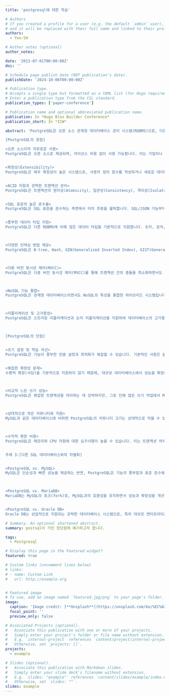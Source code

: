 ```yaml
---
title: 'postgresql에 대한 학습'

# Authors
# If you created a profile for a user (e.g. the default `admin` user), write the username (folder name) here
# and it will be replaced with their full name and linked to their profile.
authors:
  - Yoo-SH

# Author notes (optional)
author_notes:

date: '2013-07-01T00:00:00Z'
doi: ''

# Schedule page publish date (NOT publication's date).
publishDate: '2024-10-06T00:00:00Z'

# Publication type.
# Accepts a single type but formatted as a YAML list (for Hugo requirements).
# Enter a publication type from the CSL standard.
publication_types: ['paper-conference']

# Publication name and optional abbreviated publication name.
publication: In *Hugo Blox Builder Conference*
publication_short: In *ICW*

abstract: 'PostgreSQL은 오픈 소스 관계형 데이터베이스 관리 시스템(RDBMS)으로, 다른 SQL 데이터베이스들과 비교할 때 다양한 장점과 차별화된 특징을 갖고 있습니다. 그럼에도 불구하고 몇 가지 단점도 존재하는데, 이를 고려해 PostgreSQL의 장단점과 다른 SQL 데이터베이스들과의 차이점을 중심으로 논의해 보겠습니다.

[PostgreSQL의 장점]

<오픈 소스이자 자유로운 사용>
PostgreSQL은 오픈 소스로 제공되며, 라이선스 비용 없이 사용 가능합니다. 이는 기업이나 개발자에게 비용 절감의 이점을 제공합니다. 뿐만 아니라, 오픈 소스이기 때문에 커뮤니티가 활발하게 참여하여 지속적으로 개선하고, 새로운 기능들을 추가합니다.


<확장성(Extensibility)>
PostgreSQL은 매우 확장성이 높은 시스템으로, 사용자 정의 함수를 작성하거나 새로운 데이터 타입, 인덱스 방법, 언어 확장을 추가할 수 있습니다. 예를 들어, 확장 모듈을 통해 JSON, XML, Hstore 같은 비구조화 데이터를 저장하고 관리할 수 있습니다. 이는 MongoDB와 같은 NoSQL 시스템과의 경계를 넘나드는 기능성을 제공합니다.


<ACID 지원과 강력한 트랜잭션 관리>
PostgreSQL은 트랜잭션의 원자성(Atomicity), 일관성(Consistency), 격리성(Isolation), 지속성(Durability)을 보장하는 ACID 특성을 완벽하게 준수합니다. 이로 인해 데이터 무결성과 안정성을 요구하는 시스템에 매우 적합합니다. 다수의 사용자와 복잡한 트랜잭션을 동시에 처리해야 하는 대규모 응용 프로그램에서 특히 유용합니다.


<SQL 표준의 높은 준수율>
PostgreSQL은 SQL 표준을 준수하는 측면에서 타의 추종을 불허합니다. SQL/JSON 기능부터 다양한 집합 연산과 복합 데이터 타입에 이르기까지, PostgreSQL은 최신 SQL 표준을 지속적으로 반영하고 확장합니다. 다른 데이터베이스들이 종종 자사 고유의 확장을 사용하여 표준에서 벗어나는 경우가 많지만, PostgreSQL은 가능한 한 표준을 유지하려고 합니다.


<풍부한 데이터 타입 지원>
PostgreSQL은 다른 RDBMS에 비해 많은 데이터 타입을 기본적으로 지원합니다. 숫자, 문자, 날짜와 같은 일반적인 데이터 타입 외에도, JSON, 배열, 범위 데이터 타입 등 복잡한 구조의 데이터 타입을 저장할 수 있는 기능을 제공합니다. 이 때문에 구조화된 데이터와 비구조화된 데이터를 동시에 다루어야 하는 현대의 애플리케이션 환경에서 더욱 유리합니다.



<다양한 인덱싱 방법 제공>
PostgreSQL은 B-tree, Hash, GIN(Generalized Inverted Index), GIST(Generalized Search Tree), SP-GiST 등 다양한 인덱스 구조를 제공합니다. 이 덕분에 다양한 검색 요구사항에 맞춰 성능을 최적화할 수 있으며, 복잡한 쿼리 성능을 향상시킬 수 있습니다. 특히, GIN 인덱스는 대규모 텍스트 데이터나 JSONB 필드를 검색하는 데 유용합니다.



<다중 버전 동시성 제어(MVCC)>
PostgreSQL은 다중 버전 동시성 제어(MVCC)를 통해 트랜잭션 간의 충돌을 최소화하면서도 높은 성능을 유지합니다. 이는 데이터베이스가 여러 사용자가 동시에 데이터를 읽거나 쓸 때, 각 트랜잭션이 고유한 데이터 스냅샷을 가지도록 하여 트랜잭션 격리 수준을 높이는 데 기여합니다.



<NoSQL 기능 통합>
PostgreSQL은 관계형 데이터베이스이면서도 NoSQL의 특성을 통합한 하이브리드 시스템입니다. 예를 들어, JSON과 JSONB 데이터 타입을 통해 문서 지향 데이터 모델링이 가능하며, 비정형 데이터를 처리할 수 있습니다. 이를 통해 MongoDB와 같은 전통적인 NoSQL 데이터베이스의 기능을 일부 흡수합니다.



<리플리케이션 및 고가용성>
PostgreSQL은 스트리밍 리플리케이션과 논리 리플리케이션을 지원하여 데이터베이스의 고가용성을 보장합니다. 이를 통해 마스터-슬레이브 리플리케이션 구조를 구축할 수 있으며, 장애 복구 및 데이터 백업에도 유리한 구조를 제공합니다.



[PostgreSQL의 단점]


<초기 설정 및 학습 곡선>
PostgreSQL은 기능이 풍부한 만큼 설정과 최적화가 복잡할 수 있습니다. 기본적인 사용은 쉽지만, 대규모 시스템에서 성능을 최적화하거나 특정 기능을 활용하려면 많은 학습이 필요합니다. 특히, 확장성 있는 환경에서 최적의 성능을 유지하기 위해서는 상당한 경험과 지식이 요구됩니다.


<복잡한 확장성 문제>
수평적 확장(샤딩)을 기본적으로 지원하지 않기 때문에, 대규모 데이터베이스에서 성능을 확장하는 것이 어려울 수 있습니다. 반면, MongoDB나 Cassandra 같은 NoSQL 데이터베이스는 샤딩 기능을 기본적으로 제공하여 데이터를 쉽게 분산 처리할 수 있습니다. PostgreSQL의 경우 이러한 수평 확장은 외부 도구나 설정이 필요합니다.



<비교적 느린 쓰기 성능>
PostgreSQL은 복잡한 트랜잭션을 처리하는 데 강력하지만, 그로 인해 많은 쓰기 작업에서 MySQL 같은 다른 데이터베이스보다 느릴 수 있습니다. 이는 고성능 쓰기 작업이 필요한 애플리케이션에는 부적합할 수 있습니다. 트랜잭션의 무결성을 보장하기 위해 다양한 보호 장치와 검사 과정을 거치기 때문에 일부 경우 쓰기 성능이 제한됩니다.



<상대적으로 작은 커뮤니티와 지원>
MySQL과 같은 데이터베이스에 비하면 PostgreSQL의 커뮤니티 크기는 상대적으로 작을 수 있습니다. 이는 상업적인 지원이 부족하거나 특정 문제가 발생했을 때 해결하기 어려울 수 있다는 단점으로 작용할 수 있습니다. 물론, PostgreSQL도 활성화된 커뮤니티와 다양한 온라인 리소스를 제공하지만, 상업적인 지원을 찾는 기업에는 불리할 수 있습니다.



<수직적 확장 비용>
PostgreSQL은 메모리와 CPU 자원에 대한 요구사항이 높을 수 있습니다. 이는 트랜잭션 처리에 있어 고성능을 유지하기 위한 구조적인 특성 때문인데, 대규모 데이터를 처리할 때는 추가적인 하드웨어 리소스가 필요할 수 있습니다.


주제 3:[다른 SQL 데이터베이스와의 차별화]


<PostgreSQL vs. MySQL>
MySQL은 단순성과 빠른 성능을 제공하는 반면, PostgreSQL은 기능의 풍부함과 표준 준수에 중점을 둡니다. MySQL은 읽기 성능이 뛰어나고 빠르게 시작할 수 있는 반면, PostgreSQL은 복잡한 트랜잭션과 데이터 무결성을 요구하는 애플리케이션에 더 적합합니다. 또한, MySQL은 기본적으로 트랜잭션을 다루는 방식에서 다소 제한적일 수 있지만, PostgreSQL은 완전한 ACID 준수와 MVCC를 통해 더 안정적이고 일관된 트랜잭션 관리를 제공합니다.



<PostgreSQL vs. MariaDB>
MariaDB는 MySQL의 포크(fork)로, MySQL과의 호환성을 유지하면서 성능과 확장성을 개선하려고 합니다. 그러나 PostgreSQL은 MySQL이나 MariaDB와는 다르게 강력한 확장성과 복잡한 데이터 구조를 처리할 수 있는 기능을 제공합니다. 특히 PostgreSQL은 JSON과 같은 비구조화 데이터를 효율적으로 다룰 수 있는 기능이 더욱 뛰어납니다.


<PostgreSQL vs. Oracle DB>
Oracle DB는 상업적으로 지원되는 강력한 데이터베이스 시스템으로, 특히 대규모 엔터프라이즈 환경에서 사용됩니다. PostgreSQL은 Oracle과 비슷한 기능을 제공하지만, 오픈 소스이기 때문에 비용 측면에서 크게 유리합니다. 다만, Oracle은 고성능과 강력한 기술 지원을 제공하지만 PostgreSQL은 커뮤니티 기반의 지원과 일부 복잡한 설정에서 부족할 수 있습니다.'

# Summary. An optional shortened abstract.
summary: postsql이 가진 장단점에 얘기하고자 합니다.

tags:
  - Postgresql

# Display this page in the Featured widget?
featured: true

# Custom links (uncomment lines below)
# links:
# - name: Custom Link
#   url: http://example.org


# Featured image
# To use, add an image named `featured.jpg/png` to your page's folder.
image:
  caption: 'Image credit: [**Unsplash**](https://unsplash.com/ko/%EC%82%AC%EC%A7%84/silver-laptop-computer-on-black-table-WB3ujiKLJwQ)'
  focal_point: ''
  preview_only: false

# Associated Projects (optional).
#   Associate this publication with one or more of your projects.
#   Simply enter your project's folder or file name without extension.
#   E.g. `internal-project` references `content/project/internal-project/index.md`.
#   Otherwise, set `projects: []`.
projects:
  - example

# Slides (optional).
#   Associate this publication with Markdown slides.
#   Simply enter your slide deck's filename without extension.
#   E.g. `slides: "example"` references `content/slides/example/index.md`.
#   Otherwise, set `slides: ""`.
slides: example
---
```

